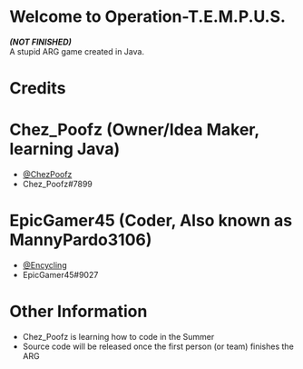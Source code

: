 # Welcome to Operation-T.E.M.P.U.S.
***(NOT FINISHED)***<br />
A stupid ARG game created in Java.<br />
# Credits
# Chez_Poofz (Owner/Idea Maker, learning Java)
- [@ChezPoofz](https://github.com/ChezPoofz)
- Chez_Poofz#7899
# EpicGamer45 (Coder, Also known as **MannyPardo3106**)
- [@Encycling](https://github.com/Encycling)
- EpicGamer45#9027
# Other Information
- Chez_Poofz is learning how to code in the Summer
- Source code will be released once the first person (or team) finishes the ARG
